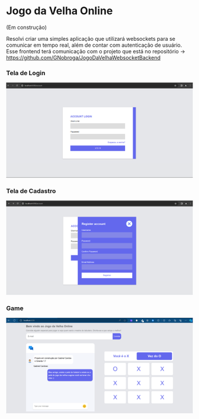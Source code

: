 # Jogo da Velha Online

(Em construção)

Resolvi criar uma simples aplicação que utilizará websockets para se comunicar em tempo real, além de contar com autenticação de usuário. Esse frontend terá comunicação com o projeto que está no repositório -> https://github.com/GNobroga/JogoDaVelhaWebsocketBackend

### Tela de Login

![Alt text](image-1.png)


### Tela de Cadastro

![Alt text](image-2.png)

### Game

![Alt text](image.png)
